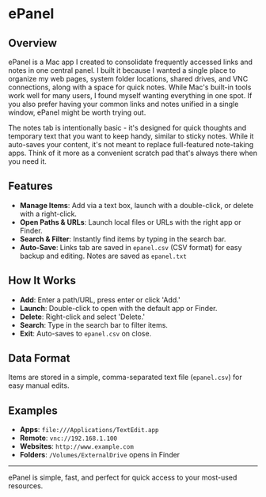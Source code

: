 # ePanel

## Overview

ePanel is a Mac app I created to consolidate frequently accessed links and notes in one central panel. I built it because I wanted a single place to organize my web pages, system folder locations, shared drives, and VNC connections, along with a space for quick notes. While Mac's built-in tools work well for many users, I found myself wanting everything in one spot. If you also prefer having your common links and notes unified in a single window, ePanel might be worth trying out.

The notes tab is intentionally basic - it's designed for quick thoughts and temporary text that you want to keep handy, similar to sticky notes. While it auto-saves your content, it's not meant to replace full-featured note-taking apps. Think of it more as a convenient scratch pad that's always there when you need it.

## Features

- **Manage Items**: Add via a text box, launch with a double-click, or delete with a right-click.
- **Open Paths & URLs**: Launch local files or URLs with the right app or Finder.
- **Search & Filter**: Instantly find items by typing in the search bar.
- **Auto-Save**: Links tab are saved in `epanel.csv` (CSV format) for easy backup and editing. Notes are saved as `epanel.txt`

## How It Works

- **Add**: Enter a path/URL, press enter or click 'Add.'
- **Launch**: Double-click to open with the default app or Finder.
- **Delete**: Right-click and select 'Delete.'
- **Search**: Type in the search bar to filter items.
- **Exit**: Auto-saves to `epanel.csv` on close.

## Data Format

Items are stored in a simple, comma-separated text file (`epanel.csv`) for easy manual edits.

## Examples

- **Apps**: `file:///Applications/TextEdit.app`
- **Remote**: `vnc://192.168.1.100`
- **Websites**: `http://www.example.com`
- **Folders**: `/Volumes/ExternalDrive` opens in Finder

---

ePanel is simple, fast, and perfect for quick access to your most-used resources.
